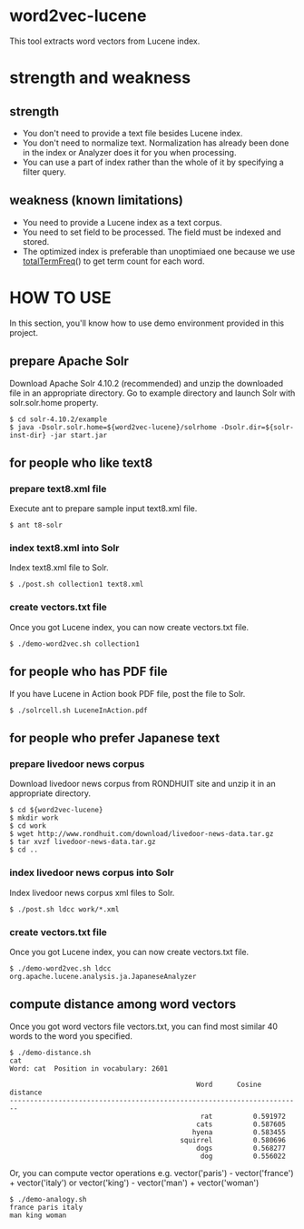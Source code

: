 word2vec-lucene
===============

This tool extracts word vectors from Lucene index.

# strength and weakness
## strength
* You don't need to provide a text file besides Lucene index.
* You don't need to normalize text. Normalization has already been done in the index or Analyzer does it for you when processing.
* You can use a part of index rather than the whole of it by specifying a filter query.

## weakness (known limitations)
* You need to provide a Lucene index as a text corpus.
* You need to set field to be processed. The field must be indexed and stored.
* The optimized index is preferable than unoptimiaed one because we use [totalTermFreq](http://lucene.apache.org/core/4_10_2/core/org/apache/lucene/index/TermsEnum.html#totalTermFreq\(\) "totalTermFreq")() to get term count for each word.


# HOW TO USE

In this section, you'll know how to use demo environment provided in this project.

## prepare Apache Solr

Download Apache Solr 4.10.2 (recommended) and unzip the downloaded file in an appropriate directory. Go to example directory and launch Solr with solr.solr.home property.

    $ cd solr-4.10.2/example
    $ java -Dsolr.solr.home=${word2vec-lucene}/solrhome -Dsolr.dir=${solr-inst-dir} -jar start.jar

## for people who like text8
### prepare text8.xml file
Execute ant to prepare sample input text8.xml file.

    $ ant t8-solr

### index text8.xml into Solr
Index text8.xml file to Solr.

    $ ./post.sh collection1 text8.xml

### create vectors.txt file
Once you got Lucene index, you can now create vectors.txt file.

    $ ./demo-word2vec.sh collection1

## for people who has PDF file
If you have Lucene in Action book PDF file, post the file to Solr.

    $ ./solrcell.sh LuceneInAction.pdf

## for people who prefer Japanese text
### prepare livedoor news corpus
Download livedoor news corpus from RONDHUIT site and unzip it in an appropriate directory.

    $ cd ${word2vec-lucene}
    $ mkdir work
    $ cd work
    $ wget http://www.rondhuit.com/download/livedoor-news-data.tar.gz
    $ tar xvzf livedoor-news-data.tar.gz
    $ cd ..

### index livedoor news corpus into Solr
Index livedoor news corpus xml files to Solr.

    $ ./post.sh ldcc work/*.xml

### create vectors.txt file
Once you got Lucene index, you can now create vectors.txt file.

    $ ./demo-word2vec.sh ldcc org.apache.lucene.analysis.ja.JapaneseAnalyzer

## compute distance among word vectors
Once you got word vectors file vectors.txt, you can find most similar 40 words to the word you specified.

    $ ./demo-distance.sh
    cat
    Word: cat  Position in vocabulary: 2601

                                                  Word      Cosine distance
    ------------------------------------------------------------------------
                                                   rat          0.591972
                                                  cats          0.587605
                                                 hyena          0.583455
                                              squirrel          0.580696
                                                  dogs          0.568277
                                                   dog          0.556022


Or, you can compute vector operations e.g. vector('paris') - vector('france') + vector('italy') or vector('king') - vector('man') + vector('woman')

    $ ./demo-analogy.sh
    france paris italy
    man king woman

